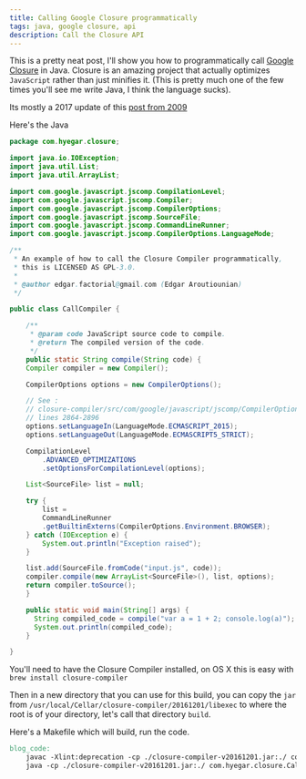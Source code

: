 ```yaml
---
title: Calling Google Closure programmatically
tags: java, google closure, api
description: Call the Closure API
---
```


This is a pretty neat post, I'll show you how to programmatically
call [Google Closure](https://github.com/google/closure-library) in
Java. Closure is an amazing project that actually optimizes
`JavaScript` rather than just minifies it. (This is pretty much one of
the few times you'll see me write Java, I think the language sucks).

Its mostly a 2017 update of
this
[post from 2009](http://blog.bolinfest.com/2009/11/calling-closure-compiler-from-java.html)

Here's the Java

```java
package com.hyegar.closure;

import java.io.IOException;
import java.util.List;
import java.util.ArrayList;

import com.google.javascript.jscomp.CompilationLevel;
import com.google.javascript.jscomp.Compiler;
import com.google.javascript.jscomp.CompilerOptions;
import com.google.javascript.jscomp.SourceFile;
import com.google.javascript.jscomp.CommandLineRunner;
import com.google.javascript.jscomp.CompilerOptions.LanguageMode;

/**
 * An example of how to call the Closure Compiler programmatically, 
 * this is LICENSED AS GPL-3.0.
 *
 * @author edgar.factorial@gmail.com (Edgar Aroutiounian)
 */

public class CallCompiler {

    /**
     * @param code JavaScript source code to compile.
     * @return The compiled version of the code.
     */
    public static String compile(String code) {
	Compiler compiler = new Compiler();

	CompilerOptions options = new CompilerOptions();

	// See :
	// closure-compiler/src/com/google/javascript/jscomp/CompilerOptions.java
	// lines 2864-2896
	options.setLanguageIn(LanguageMode.ECMASCRIPT_2015);
	options.setLanguageOut(LanguageMode.ECMASCRIPT5_STRICT);

	CompilationLevel
	    .ADVANCED_OPTIMIZATIONS
	    .setOptionsForCompilationLevel(options);

	List<SourceFile> list = null;

	try {
	    list =
		CommandLineRunner
		.getBuiltinExterns(CompilerOptions.Environment.BROWSER);
	} catch (IOException e) {
	    System.out.println("Exception raised");
	}

	list.add(SourceFile.fromCode("input.js", code));
	compiler.compile(new ArrayList<SourceFile>(), list, options);
	return compiler.toSource();
    }

    public static void main(String[] args) {
      String compiled_code = compile("var a = 1 + 2; console.log(a)");
      System.out.println(compiled_code);
    }

}
```

You'll need to have the Closure Compiler installed, on OS X this is
easy with `brew install closure-compiler`

Then in a new directory that you can use for this build, you can copy
the `jar` from `/usr/local/Cellar/closure-compiler/20161201/libexec`
to where the root is of your directory, let's call that directory
`build`. 

Here's a Makefile which will build, run the code.

```makefile
blog_code:
	javac -Xlint:deprecation -cp ./closure-compiler-v20161201.jar:./ com/hyegar/closure/CallCompiler.java
	java -cp ./closure-compiler-v20161201.jar:./ com.hyegar.closure.CallCompiler	
```
